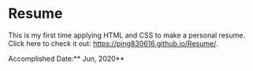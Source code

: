 # Resume

This is my first time applying HTML and CSS to make a personal resume. Click here to check it out: https://ping830616.github.io/Resume/.

Accomplished Date:** Jun, 2020**

